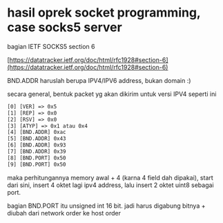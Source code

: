 # hasil oprek socket programming, case socks5 server

bagian IETF SOCKS5 section 6

[https://datatracker.ietf.org/doc/html/rfc1928#section-6](https://datatracker.ietf.org/doc/html/rfc1928#section-6)

BND.ADDR haruslah berupa IPV4/IPV6 address, bukan domain :)

secara general, bentuk packet yg akan dikirim untuk versi IPV4 seperti ini

```txt
[0] [VER] => 0x5
[1] [REP] => 0x0
[2] [RSV] => 0x0
[3] [ATYP] => 0x1 atau 0x4
[4] [BND.ADDR] 0xac
[5] [BND.ADDR] 0x43
[6] [BND.ADDR] 0x93
[7] [BND.ADDR] 0x39
[8] [BND.PORT] 0x50 
[9] [BND.PORT] 0x50
```

maka perhitungannya memory awal + 4 (karna 4 field dah dipakai), start dari sini, insert 4 oktet lagi ipv4 address, lalu insert 2 oktet uint8 sebagai port. 

bagian BND.PORT itu unsigned int 16 bit. jadi harus digabung bitnya + diubah dari network order ke host order